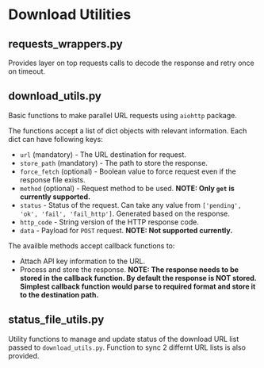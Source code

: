 # Download Utilities

## requests_wrappers.py

Provides layer on top requests calls to decode the response and retry once on timeout.

## download_utils.py

Basic functions to make parallel URL requests using `aiohttp` package.

The functions accept a list of dict objects with relevant information. Each dict can have following keys:

- `url` (mandatory) - The URL destination for request.
- `store_path` (mandatory) - The path to store the response.
- `force_fetch` (optional) - Boolean value to force request even if the response file exists.
- `method` (optional) - Request method to be used. **NOTE: Only `get` is currently supported.**
- `status` - Status of the request. Can take any value from `['pending', 'ok', 'fail', 'fail_http']`. Generated based on the response.
- `http_code` - String version of the HTTP response code.
- `data` - Payload for `POST` request. **NOTE: Not supported currently.**

The availble methods accept callback functions to:

- Attach API key information to the URL.
- Process and store the response. **NOTE: The response needs to be stored in the callback function. By default the response is NOT stored. Simplest callback function would parse to required format and store it to the destination path.**

## status_file_utils.py

Utility functions to manage and update status of the download URL list passed to `download_utils.py`. Function to sync 2 differnt URL lists is also provided.